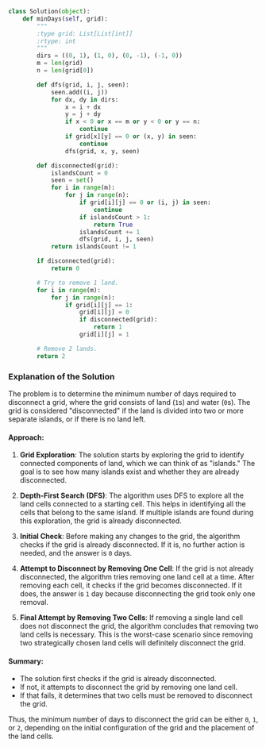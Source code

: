 ```python
class Solution(object):
    def minDays(self, grid):
        """
        :type grid: List[List[int]]
        :rtype: int
        """
        dirs = ((0, 1), (1, 0), (0, -1), (-1, 0))
        m = len(grid)
        n = len(grid[0])

        def dfs(grid, i, j, seen):
            seen.add((i, j))
            for dx, dy in dirs:
                x = i + dx
                y = j + dy
                if x < 0 or x == m or y < 0 or y == n:
                    continue
                if grid[x][y] == 0 or (x, y) in seen:
                    continue
                dfs(grid, x, y, seen)

        def disconnected(grid):
            islandsCount = 0
            seen = set()
            for i in range(m):
                for j in range(n):
                    if grid[i][j] == 0 or (i, j) in seen:
                        continue
                    if islandsCount > 1:
                        return True
                    islandsCount += 1
                    dfs(grid, i, j, seen)
            return islandsCount != 1

        if disconnected(grid):
            return 0

        # Try to remove 1 land.
        for i in range(m):
            for j in range(n):
                if grid[i][j] == 1:
                    grid[i][j] = 0
                    if disconnected(grid):
                        return 1
                    grid[i][j] = 1

        # Remove 2 lands.
        return 2
```
### Explanation of the Solution

The problem is to determine the minimum number of days required to disconnect a grid, where the grid consists of land (`1`s) and water (`0`s). The grid is considered "disconnected" if the land is divided into two or more separate islands, or if there is no land left.

#### Approach:

1. **Grid Exploration**:
   The solution starts by exploring the grid to identify connected components of land, which we can think of as "islands." The goal is to see how many islands exist and whether they are already disconnected.

2. **Depth-First Search (DFS)**:
   The algorithm uses DFS to explore all the land cells connected to a starting cell. This helps in identifying all the cells that belong to the same island. If multiple islands are found during this exploration, the grid is already disconnected.

3. **Initial Check**:
   Before making any changes to the grid, the algorithm checks if the grid is already disconnected. If it is, no further action is needed, and the answer is `0` days.

4. **Attempt to Disconnect by Removing One Cell**:
   If the grid is not already disconnected, the algorithm tries removing one land cell at a time. After removing each cell, it checks if the grid becomes disconnected. If it does, the answer is `1` day because disconnecting the grid took only one removal.

5. **Final Attempt by Removing Two Cells**:
   If removing a single land cell does not disconnect the grid, the algorithm concludes that removing two land cells is necessary. This is the worst-case scenario since removing two strategically chosen land cells will definitely disconnect the grid.

#### Summary:

- The solution first checks if the grid is already disconnected.
- If not, it attempts to disconnect the grid by removing one land cell.
- If that fails, it determines that two cells must be removed to disconnect the grid.

Thus, the minimum number of days to disconnect the grid can be either `0`, `1`, or `2`, depending on the initial configuration of the grid and the placement of the land cells.


